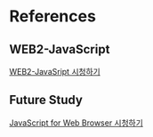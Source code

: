 <h1>References</h1>

<h2>WEB2-JavaScript</h2>
<a href="https://www.youtube.com/watch?v=dPRtcRwKo-Y&list=PLuHgQVnccGMBB348PWRN0fREzYcYgFybf&index=1">WEB2-JavaSript 시청하기</a>

<h2>Future Study</h2>
<a href=""https://www.youtube.com/watch?v=ImTA5-r9TNc&list=PLuHgQVnccGMDTAQ0S_FYxXOi1ZJz4ikaX>JavaScript for Web Browser 시청하기</a>
